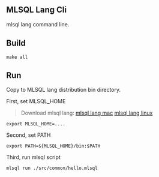 ## MLSQL Lang Cli

mlsql lang command line.

## Build

```
make all
```

## Run

Copy to MLSQL lang distribution bin directory. 

First, set MLSQL_HOME

> Download mlsql lang:
> [mlsql lang mac](http://download.mlsql.tech/mlsql-lang-darwin-amd64.tar.gz)
> [mlsql lang linux](http://download.mlsql.tech/mlsql-lang-linux-amd64.tar.gz)

```
export MLSQL_HOME=....
```

Second, set PATH

```
export PATH=${MLSQL_HOME}/bin:$PATH
```

Third, run mlsql script

```
mlsql run ./src/common/hello.mlsql
```
